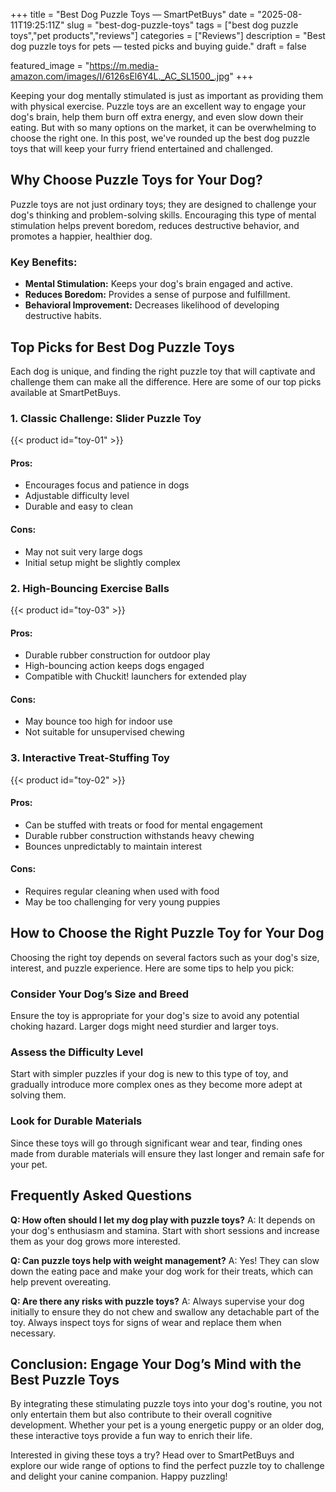 +++
title = "Best Dog Puzzle Toys — SmartPetBuys"
date = "2025-08-11T19:25:11Z"
slug = "best-dog-puzzle-toys"
tags = ["best dog puzzle toys","pet products","reviews"]
categories = ["Reviews"]
description = "Best dog puzzle toys for pets — tested picks and buying guide."
draft = false

featured_image = "https://m.media-amazon.com/images/I/6126sEl6Y4L._AC_SL1500_.jpg"
+++

Keeping your dog mentally stimulated is just as important as providing them with physical exercise. Puzzle toys are an excellent way to engage your dog's brain, help them burn off extra energy, and even slow down their eating. But with so many options on the market, it can be overwhelming to choose the right one. In this post, we've rounded up the best dog puzzle toys that will keep your furry friend entertained and challenged.

## Why Choose Puzzle Toys for Your Dog?

Puzzle toys are not just ordinary toys; they are designed to challenge your dog's thinking and problem-solving skills. Encouraging this type of mental stimulation helps prevent boredom, reduces destructive behavior, and promotes a happier, healthier dog. 

### Key Benefits:
- **Mental Stimulation:** Keeps your dog's brain engaged and active.
- **Reduces Boredom:** Provides a sense of purpose and fulfillment.
- **Behavioral Improvement:** Decreases likelihood of developing destructive habits.

## Top Picks for Best Dog Puzzle Toys

Each dog is unique, and finding the right puzzle toy that will captivate and challenge them can make all the difference. Here are some of our top picks available at SmartPetBuys.

### 1. Classic Challenge: Slider Puzzle Toy
{{< product id="toy-01" >}}

#### Pros:
- Encourages focus and patience in dogs
- Adjustable difficulty level
- Durable and easy to clean

#### Cons:
- May not suit very large dogs
- Initial setup might be slightly complex

### 2. High-Bouncing Exercise Balls
{{< product id="toy-03" >}}

#### Pros:
- Durable rubber construction for outdoor play
- High-bouncing action keeps dogs engaged
- Compatible with Chuckit! launchers for extended play

#### Cons:
- May bounce too high for indoor use
- Not suitable for unsupervised chewing

### 3. Interactive Treat-Stuffing Toy
{{< product id="toy-02" >}}

#### Pros:
- Can be stuffed with treats or food for mental engagement
- Durable rubber construction withstands heavy chewing
- Bounces unpredictably to maintain interest

#### Cons:
- Requires regular cleaning when used with food
- May be too challenging for very young puppies

## How to Choose the Right Puzzle Toy for Your Dog

Choosing the right toy depends on several factors such as your dog's size, interest, and puzzle experience. Here are some tips to help you pick:

### Consider Your Dog’s Size and Breed
Ensure the toy is appropriate for your dog's size to avoid any potential choking hazard. Larger dogs might need sturdier and larger toys.

### Assess the Difficulty Level
Start with simpler puzzles if your dog is new to this type of toy, and gradually introduce more complex ones as they become more adept at solving them.

### Look for Durable Materials
Since these toys will go through significant wear and tear, finding ones made from durable materials will ensure they last longer and remain safe for your pet.

## Frequently Asked Questions

**Q: How often should I let my dog play with puzzle toys?**
A: It depends on your dog's enthusiasm and stamina. Start with short sessions and increase them as your dog grows more interested.

**Q: Can puzzle toys help with weight management?**
A: Yes! They can slow down the eating pace and make your dog work for their treats, which can help prevent overeating.

**Q: Are there any risks with puzzle toys?**
A: Always supervise your dog initially to ensure they do not chew and swallow any detachable part of the toy. Always inspect toys for signs of wear and replace them when necessary.

## Conclusion: Engage Your Dog’s Mind with the Best Puzzle Toys

By integrating these stimulating puzzle toys into your dog's routine, you not only entertain them but also contribute to their overall cognitive development. Whether your pet is a young energetic puppy or an older dog, these interactive toys provide a fun way to enrich their life.

Interested in giving these toys a try? Head over to SmartPetBuys and explore our wide range of options to find the perfect puzzle toy to challenge and delight your canine companion. Happy puzzling!